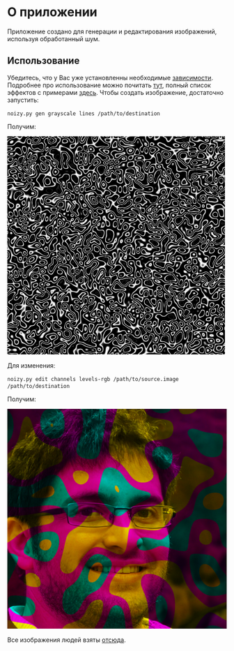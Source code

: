# О приложении
Приложение создано для генерации и редактирования изображений, используя обработанный шум.

## Использование

Убедитесь, что у Вас уже установленны необходимые [зависимости][requirements]. 
Подробнее про использование можно почитать [тут][full-usage], полный список эффектов с примерами [здесь][full-effects].
Чтобы создать изображение, достаточно запустить:

```
noizy.py gen grayscale lines /path/to/destination
```
Получим:

![Полученное изображение](./examples/gen__grayscale__lines.png)

Для изменения:
```
noizy.py edit channels levels-rgb /path/to/source.image /path/to/destination
```
Получим:

![Полученное изображение](./examples/edit__channels__levels-ymc.png)


Все изображения людей взяты [отсюда][images-source].

[images-source]: https://thispersondoesnotexist.com/ "Источник изображений"
[full-usage]: ./USAGE.md
[full-effects]: ./EFFECTS.md
[requirements]: ./requirements.txt